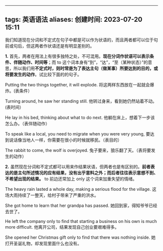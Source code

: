 
---
tags: 英语语法
aliases: 
创建时间: 2023-07-20 15:11
---



我们知道现在分词和不定式在句子中都是可以作为状语的，而且两者都可以位于句前或句后，但这两者作状语还是有明显差别的。

**1.** 首先，两者在用法上有很多独特之处，不可混用。**现在分词作状语可以表示条件、伴随动作、时间等**；而 to 这个词本身有“到”，“达”，“至（某种状态）”的意思，所以我们用**不定式时，则时常是为了表达主句（做某事）所要达到的目的，或将要发生的动作**。试比较下面的的句子。

Putting the two things together, it will explode. 将这两样东西放在一起就会爆炸。(表条件）  

Turning around, he saw her standing still. 他转过身来，看到她仍然站着不动。(表时间）  

He lay in his bed, thinking about what to do next. 他躺在床上，想着下一步该怎么办。（表伴随动作）

To speak like a local, you need to migrate when you were very young, 要达到说话像当地人一样，你需要在很小的时候就移民。（表目的）  

The rabbit to come, the wolf is overjoyed.  兔子要来，狼乐翻了天。（表将要发生的动作）


**2.** 虽然现在分词和不定式都可以用来作结果状语，但两者也是有区别的。**前者表达的是主句所述情况的应有结果，没有出乎意料之外；而后者往往表示意想不到、不希望出现的结果。** to 前边还常加上 only 这个词来加重失望的情绪。

The heavy rain lasted a whole day, making a serious flood for the village. 这场大雨持续了一整天，给村子带来了严重的洪水。

She got home to learn that her grandpa has passed. 她回到家，得知爷爷已经去世了。  

He left the company only to find that starting a business on his own is much more difficult. 他离开公司，结果发现自己创业要艰难得多。  

She opened her Christmas gift only to find that there was nothing inside. 她打开圣诞礼物，却发现里面什么也没有。